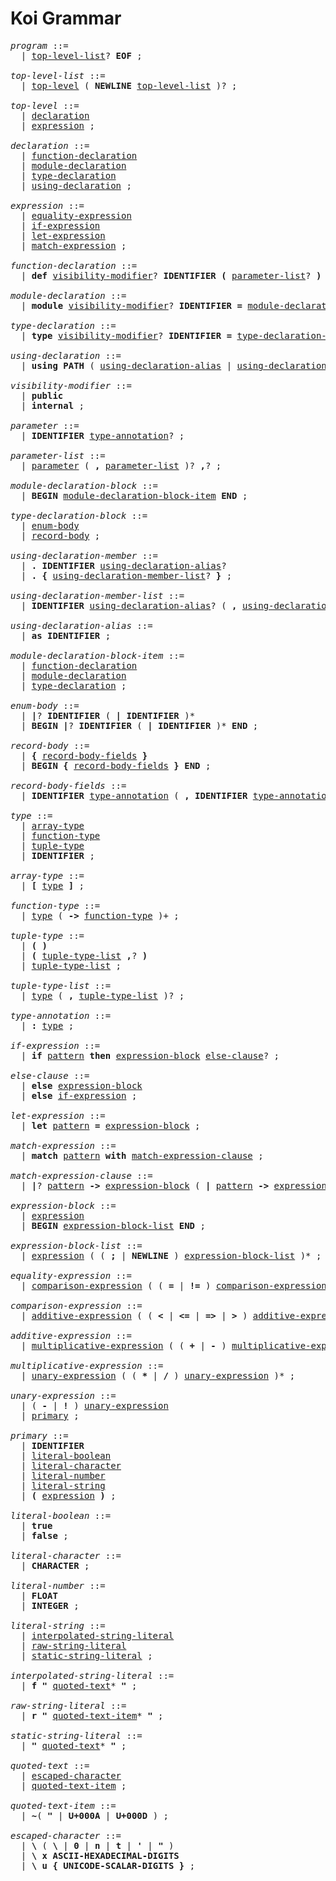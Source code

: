 # Koi Grammar

<pre>
<i id="program">program</i> ::=
  | <a href="#top-level-list">top-level-list</a>? <b>EOF</b> ;

<i id="top-level-list">top-level-list</i> ::=
  | <a href="#top-level">top-level</a> ( <b>NEWLINE</b> <a href="#top-level-list">top-level-list</a> )? ;

<i id="top-level">top-level</i> ::=
  | <a href="#declaration">declaration</a>
  | <a href="#expression">expression</a> ;

<i id="declaration">declaration</i> ::=
  | <a href="#function-declaration">function-declaration</a>
  | <a href="#module-declaration">module-declaration</a>
  | <a href="#type-declaration">type-declaration</a>
  | <a href="#using-declaration">using-declaration</a> ;

<i id="expression">expression</i> ::=
  | <a href="#equality-expression">equality-expression</a>
  | <a href="#if-expression">if-expression</a>
  | <a href="#let-expression">let-expression</a>
  | <a href="#match-expression">match-expression</a> ;

<i id="function-declaration">function-declaration</i> ::=
  | <b>def</b> <a href="#visibility-modifier">visibility-modifier</a>? <b>IDENTIFIER</b> <b>(</b> <a href="#parameter-list">parameter-list</a>? <b>)</b> <a href="#type-annotation">type-annotation</a>? <b>=</b> <a href="#expression-block">expression-block</a> ;

<i id="module-declaration">module-declaration</i> ::=
  | <b>module</b> <a href="#visibility-modifier">visibility-modifier</a>? <b>IDENTIFIER</b> <b>=</b> <a href="#module-declaration-block">module-declaration-block</a> ;

<i id="type-declaration">type-declaration</i> ::=
  | <b>type</b> <a href="#visibility-modifier">visibility-modifier</a>? <b>IDENTIFIER</b> <b>=</b> <a href="#type-declaration-block">type-declaration-block</a> ;

<i id="using-declaration">using-declaration</i> ::=
  | <b>using</b> <b>PATH</b> ( <a href="#using-declaration-alias">using-declaration-alias</a> | <a href="#using-declaration-member">using-declaration-member</a> )? ;

<i id="visibility-modifier">visibility-modifier</i> ::=
  | <b>public</b>
  | <b>internal</b> ;

<i id="parameter">parameter</i> ::=
  | <b>IDENTIFIER</b> <a href="#type-annotation">type-annotation</a>? ;

<i id="parameter-list">parameter-list</i> ::=
  | <a href="#parameter">parameter</a> ( <b>,</b> <a href="#parameter-list">parameter-list</a> )? <b>,</b>? ;

<i id="module-declaration-block">module-declaration-block</i> ::=
  | <b>BEGIN</b> <a href="#module-declaration-block-item">module-declaration-block-item</a> <b>END</b> ;

<i id="type-declaration-block">type-declaration-block</i> ::=
  | <a href="#enum-body">enum-body</a>
  | <a href="#record-body">record-body</a> ;

<i id="using-declaration-member">using-declaration-member</i> ::=
  | <b>.</b> <b>IDENTIFIER</b> <a href="#using-declaration-alias">using-declaration-alias</a>?
  | <b>.</b> <b>{</b> <a href="#using-declaration-member-list">using-declaration-member-list</a>? <b>}</b> ;

<i id="using-declaration-member-list">using-declaration-member-list</i> ::=
  | <b>IDENTIFIER</b> <a href="#using-declaration-alias">using-declaration-alias</a>? ( <b>,</b> <a href="#using-declaration-member-list">using-declaration-member-list</a>? )? <b>,</b>? ;

<i id="using-declaration-alias">using-declaration-alias</i> ::=
  | <b>as</b> <b>IDENTIFIER</b> ;

<i id="module-declaration-block-item">module-declaration-block-item</i> ::=
  | <a href="#function-declaration">function-declaration</a>
  | <a href="#module-declaration">module-declaration</a>
  | <a href="#type-declaration">type-declaration</a> ;

<i id="enum-body">enum-body</i> ::=
  | <b>|</b>? <b>IDENTIFIER</b> ( <b>|</b> <b>IDENTIFIER</b> )*
  | <b>BEGIN</b> <b>|</b>? <b>IDENTIFIER</b> ( <b>|</b> <b>IDENTIFIER</b> )* <b>END</b> ;

<i id="record-body">record-body</i> ::=
  | <b>{</b> <a href="#record-body-fields">record-body-fields</a> <b>}</b>
  | <b>BEGIN</b> <b>{</b> <a href="#record-body-fields">record-body-fields</a> <b>}</b> <b>END</b> ;

<i id="record-body-fields">record-body-fields</i> ::=
  | <b>IDENTIFIER</b> <a href="#type-annotation">type-annotation</a> ( <b>,</b> <b>IDENTIFIER</b> <a href="#type-annotation">type-annotation</a> )* <b>,</b>? ;

<i id="type">type</i> ::=
  | <a href="#array-type">array-type</a>
  | <a href="#function-type">function-type</a>
  | <a href="#tuple-type">tuple-type</a>
  | <b>IDENTIFIER</b> ;

<i id="array-type">array-type</i> ::=
  | <b>[</b> <a href="#type">type</a> <b>]</b> ;

<i id="function-type">function-type</i> ::=
  | <a href="#type">type</a> ( <b>-></b> <a href="#function-type">function-type</a> )+ ;

<i id="tuple-type">tuple-type</i> ::=
  | <b>(</b> <b>)</b>
  | <b>(</b> <a href="#tuple-type-list">tuple-type-list</a> <b>,</b>? <b>)</b>
  | <a href="#tuple-type-list">tuple-type-list</a> ;

<i id="tuple-type-list">tuple-type-list</i> ::=
  | <a href="#type">type</a> ( <b>,</b> <a href="#tuple-type-list">tuple-type-list</a> )? ;

<i id="type-annotation">type-annotation</i> ::=
  | <b>:</b> <a href="#type">type</a> ;

<i id="if-expression">if-expression</i> ::=
  | <b>if</b> <a href="#pattern">pattern</a> <b>then</b> <a href="#expression-block">expression-block</a> <a href="#else-clause">else-clause</a>? ;

<i id="else-clause">else-clause</i> ::=
  | <b>else</b> <a href="#expression-block">expression-block</a>
  | <b>else</b> <a href="#if-expression">if-expression</a> ;

<i id="let-expression">let-expression</i> ::=
  | <b>let</b> <a href="#pattern">pattern</a> <b>=</b> <a href="#expression-block">expression-block</a> ;

<i id="match-expression">match-expression</i> ::=
  | <b>match</b> <a href="#pattern">pattern</a> <b>with</b> <a href="#match-expression-clause">match-expression-clause</a> ;

<i id="match-expression-clause">match-expression-clause</i> ::=
  | <b>|</b>? <a href="#pattern">pattern</a> <b>-></b> <a href="#expression-block">expression-block</a> ( <b>|</b> <a href="#pattern">pattern</a> <b>-></b> <a href="#expression-block">expression-block</a> )* ;

<i id="expression-block">expression-block</i> ::=
  | <a href="#expression">expression</a>
  | <b>BEGIN</b> <a href="#expression-block-list">expression-block-list</a> <b>END</b> ;

<i id="expression-block-list">expression-block-list</i> ::=
  | <a href="#expression">expression</a> ( ( <b>;</b> | <b>NEWLINE</b> ) <a href="#expression-block-list">expression-block-list</a> )* ;

<i id="equality-expression">equality-expression</i> ::=
  | <a href="#comparison-expression">comparison-expression</a> ( ( <b>=</b> | <b>!=</b> ) <a href="#comparison-expression">comparison-expression</a> )* ;

<i id="comparison-expression">comparison-expression</i> ::=
  | <a href="#additive-expression">additive-expression</a> ( ( <b><</b> | <b><=</b> | <b>=></b> | <b>></b> ) <a href="#additive-expression">additive-expression</a> )* ;

<i id="additive-expression">additive-expression</i> ::=
  | <a href="#multiplicative-expression">multiplicative-expression</a> ( ( <b>+</b> | <b>-</b> ) <a href="#multiplicative-expression">multiplicative-expression</a> )* ;

<i id="multiplicative-expression">multiplicative-expression</i> ::=
  | <a href="#unary-expression">unary-expression</a> ( ( <b>*</b> | <b>/</b> ) <a href="#unary-expression">unary-expression</a> )* ;

<i id="unary-expression">unary-expression</i> ::=
  | ( <b>-</b> | <b>!</b> ) <a href="#unary-expression">unary-expression</a>
  | <a href="#primary">primary</a> ;

<i id="primary">primary</i> ::=
  | <b>IDENTIFIER</b>
  | <a href="#literal-boolean">literal-boolean</a>
  | <a href="#literal-character">literal-character</a>
  | <a href="#literal-number">literal-number</a>
  | <a href="#literal-string">literal-string</a>
  | <b>(</b> <a href="#expression">expression</a> <b>)</b> ;

<i id="literal-boolean">literal-boolean</i> ::=
  | <b>true</b>
  | <b>false</b> ;

<i id="literal-character">literal-character</i> ::=
  | <b>CHARACTER</b> ;

<i id="literal-number">literal-number</i> ::=
  | <b>FLOAT</b>
  | <b>INTEGER</b> ;

<i id="literal-string">literal-string</i> ::=
  | <a href="#interpolated-string-literal">interpolated-string-literal</a>
  | <a href="#raw-string-literal">raw-string-literal</a>
  | <a href="#static-string-literal">static-string-literal</a> ;

<i id="interpolated-string-literal">interpolated-string-literal</i> ::=
  | <b>f</b> <b>"</b> <a href="#quoted-text">quoted-text</a>* <b>"</b> ;

<i id="raw-string-literal">raw-string-literal</i> ::=
  | <b>r</b> <b>"</b> <a href="#quoted-text-item">quoted-text-item</a>* <b>"</b> ;

<i id="static-string-literal">static-string-literal</i> ::=
  | <b>"</b> <a href="#quoted-text">quoted-text</a>* <b>"</b> ;

<i id="quoted-text">quoted-text</i> ::=
  | <a href="#escaped-character">escaped-character</a>
  | <a href="#quoted-text-item">quoted-text-item</a> ;

<i id="quoted-text-item">quoted-text-item</i> ::=
  | <b>~</b>( <b>"</b> | <b>U+000A</b> | <b>U+000D</b> ) ;

<i id="escaped-character">escaped-character</i> ::=
  | <b>\</b> ( <b>\</b> | <b>0</b> | <b>n</b> | <b>t</b> | <b>'</b> | <b>"</b> )
  | <b>\</b> <b>x</b> <b>ASCII-HEXADECIMAL-DIGITS</b>
  | <b>\</b> <b>u</b> <b>{</b> <b>UNICODE-SCALAR-DIGITS</b> <b>}</b> ;
</pre>

